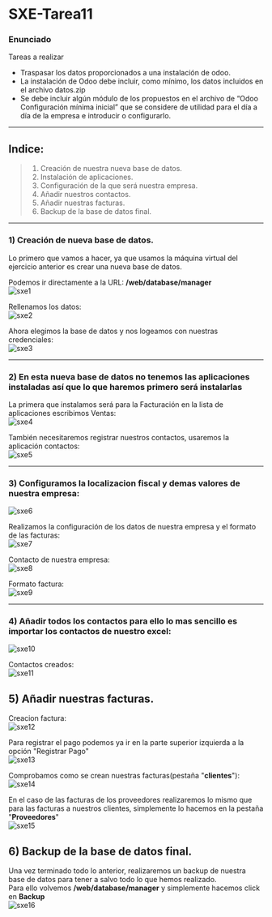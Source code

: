 # SXE-Tarea11

 ### Enunciado
Tareas a realizar
- Traspasar los datos proporcionados a una instalación de odoo.
- La instalación de Odoo debe incluir, como mínimo, los datos incluidos en el
archivo datos.zip
- Se debe incluir algún módulo de los propuestos en el archivo de “Odoo
Configuración mínima inicial” que se considere de utilidad para el día a día de la
empresa e introducir o configurarlo.


----------------------------------------

## Indice:  
> 1) Creación de nuestra nueva base de datos.   
> 2) Instalación de aplicaciones.  
> 3) Configuración de la que será nuestra empresa.
> 4) Añadir nuestros contactos.
> 5) Añadir nuestras facturas.
> 6) Backup de la base de datos final.


-----------------------------------------  
### 1) Creación de nueva base de datos.

 Lo primero que vamos a hacer, ya que usamos la máquina virtual del ejercicio anterior es crear una nueva base de datos.

Podemos ir directamente a la URL: **/web/database/manager**  
![sxe1](https://github.com/user-attachments/assets/9170ee0f-a0d5-4960-b515-107933b5cfb8)


 Rellenamos los datos:  
![sxe2](https://github.com/user-attachments/assets/1641a9d4-9141-4203-9cc9-2ce14c8e4164)


 Ahora elegimos la base de datos y nos logeamos con nuestras credenciales:  
![sxe3](https://github.com/user-attachments/assets/d784332c-f9e2-4a95-b480-9a7c5916d1d0)


------------------------------------------
### 2) En esta nueva base de datos no tenemos las aplicaciones instaladas así que lo que haremos primero será instalarlas

 La primera que instalamos será para la Facturación en la lista de aplicaciones escribimos Ventas:  
![sxe4](https://github.com/user-attachments/assets/3eb0c660-9f0c-4ca5-8dd0-6764ba787c1b)


También necesitaremos registrar nuestros contactos, usaremos la aplicación contactos:  
![sxe5](https://github.com/user-attachments/assets/d8273750-3cd6-4006-9c72-80f3a40476f4)


------------------------------------------
### 3) Configuramos la localizacion fiscal y demas valores de nuestra empresa:  
![sxe6](https://github.com/user-attachments/assets/c8d89098-ba97-4ed7-963f-9163aaf81c5f)


 Realizamos la configuración de los datos de nuestra empresa y el formato de las facturas:  
![sxe7](https://github.com/user-attachments/assets/58bf98a3-42cc-4d5a-81d1-935b2cd132ed)


 Contacto de nuestra empresa:  
![sxe8](https://github.com/user-attachments/assets/40a19651-92f6-4bd7-9718-ef4464c93b69)


 Formato factura:  
![sxe9](https://github.com/user-attachments/assets/b0b25649-e8ff-4a8a-8cb1-d880a52b3bc2)


-------------------------------------------
### 4) Añadir todos los contactos para ello lo mas sencillo es importar los contactos de nuestro excel:  
![sxe10](https://github.com/user-attachments/assets/f8af15e4-4a9b-4144-9ea0-68ffdfdb8c32)


Contactos creados:  
![sxe11](https://github.com/user-attachments/assets/6307ed1b-e065-497c-8d69-32757b7029d1)



## 5) Añadir nuestras facturas.

Creacion factura:  
![sxe12](https://github.com/user-attachments/assets/261857c3-a73f-4789-b15a-2452a3fa5cba)



Para registrar el pago podemos ya ir en la parte superior izquierda a la opción "Registrar Pago"  
![sxe13](https://github.com/user-attachments/assets/82c8be97-7f6c-483a-a41e-9c357f758c5a)



Comprobamos como se crean nuestras facturas(pestaña "**clientes**"):  
![sxe14](https://github.com/user-attachments/assets/27100946-0bbd-451c-98df-4650a5f38022)


En el caso de las facturas de los proveedores realizaremos lo mismo que para las facturas a nuestros clientes, simplemente lo hacemos en la pestaña "**Proveedores**"  
![sxe15](https://github.com/user-attachments/assets/6bc7e49f-b0bc-443c-8a40-1375316a6a98)


## 6) Backup de la base de datos final.  
Una vez terminado todo lo anterior, realizaremos un backup de nuestra base de datos para tener a salvo todo lo que hemos realizado.  
Para ello volvemos **/web/database/manager** y simplemente hacemos click en **Backup**  
![sxe16](https://github.com/user-attachments/assets/0b95cf98-a2e7-484c-89c4-c3336eec8eca)




















